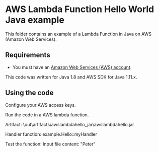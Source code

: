 # AWS Lambda Function Hello World Java example

This folder contains an example of a Lambda Function in Java on AWS (Amazon Web Services).




## Requirements

* You must have an [Amazon Web Services (AWS) account](http://aws.amazon.com/).

This code was written for Java 1.8 and AWS SDK for Java 1.11.x.




## Using the code

Configure your AWS access keys.

Run the code in a AWS lambda function.

Artifact:
\out\artifacts\awslambdahello_jar\awslambdahello.jar

Handler function:
example.Hello::myHandler

Test the function:
Input file content:
"Peter"
